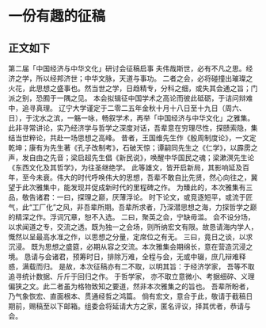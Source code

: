 # 一份有趣的征稿
## 正文如下
第二届「中国经济与中华文化」研讨会征稿启事
夫伟哉斯世，必有不凡之思。经济之学，所以经邦济世；中华文脉，天道与事功。
二者之会，必将碰撞出璀璨之火花，此思想之盛事也。然当世之学，日趋精专，分科之细，或失其会通之旨；门派之别，恐囿于一隅之见。
本会拟辑征中国学术之高论而彼此砥砺，于诘问辩难中，追寻真理。
辽宁大学谨定于二零二五年金秋十月十八日至十九日（周六、日），于沈水之滨，一觞一咏，畅叙学术，再举「中国经济与中华文化」之雅集。
此非寻常讲论，实乃经济学与哲学之深度对话，吾辈意在穷理尽性，探赜索隐，集结当世粹论，共赴一场思想之高峰。
昔者，王国维先生作《殷周制度论》，一文定乾坤；康有为先生著《孔子改制考》，石破天惊；谭嗣同先生之《仁学》，以霹雳之声，发自由之先音；梁启超先生倡《新民说》，唤醒中华国民之魂；梁漱溟先生论《东西文化及其哲学》，为往圣继绝学。
此等雄文，皆开启新局，其影响延及百年，至今未衰。伟大的时代呼唤伟大的思想，吾辈不敢自比先贤，然心向往之，冀望于此次雅集中，能发现并促成新时代的里程碑之作。
为臻此的，本次雅集有三品，敬告诸君：一曰，探理之巅，厌薄浮论。 时下论文，或竞逐短平，或流于匠气，此“工厂化”之风，非吾辈所期。吾辈所求者，乃深潜思想之海，力探哲学之巅的精深之作。浮词冗章，恕不入选。
二曰，聚英之会，宁缺毋滥。 会不设分场，以求闻道之专，交流之透。既为独一之会场，则所纳宏文有限。故恳请海内学人，慨然以呈最高水准之作，以思想之分量，定席位之有无。
三曰，竟日之谈，以求沉浸。 既为思想之盛筵，必期从容之交流。本次雅集会期绵长，意在营造沉浸之境。
恳请与会诸君，预筹时日，排除万难，全程与会，无或中辍，庶几辩难释惑，满载而归。
是故，本次征稿亦有二不取，以明其旨：于经济学家， 吾等不取追寻统计数据、斤斤于回归之作。
于哲学家， 亦不取立意微小、考据细碎、义理偏狭之文。此二者虽为格物致知之要道，然非本次雅集之的旨也。
吾辈所盼者，乃气象恢宏、直面根本、贯通经哲之鸿篇。
倘有宏文，意合于此，敬请于截稿日期前，赐稿至以下邮箱。组委会将延请大方之家，匿名评议，择其优者，恭请与会。
